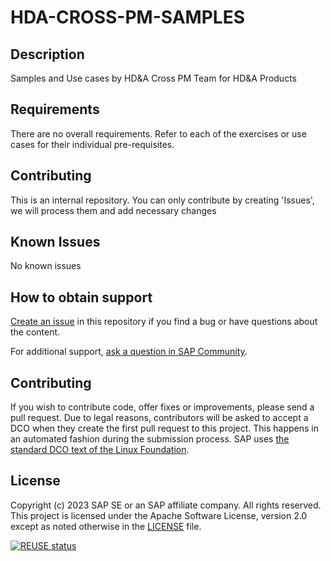<!--
SPDX-FileCopyrightText: 2017 Free Software Foundation Europe e.V. <https://fsfe.org>

SPDX-License-Identifier: CC-BY-SA-4.0
-->

# HDA-CROSS-PM-SAMPLES

## Description
Samples and Use cases by HD&A Cross PM Team for HD&A Products

## Requirements
There are no overall requirements. Refer to each of the exercises or use cases for their individual pre-requisites.

## Contributing
This is an internal repository. You can only contribute by creating 'Issues', we will process them and add necessary changes

## Known Issues
No known issues

## How to obtain support
[Create an issue](https://github.com/SAP-samples/<repository-name>/issues) in this repository if you find a bug or have questions about the content.
 
For additional support, [ask a question in SAP Community](https://answers.sap.com/questions/ask.html).

## Contributing
If you wish to contribute code, offer fixes or improvements, please send a pull request. Due to legal reasons, contributors will be asked to accept a DCO when they create the first pull request to this project. This happens in an automated fashion during the submission process. SAP uses [the standard DCO text of the Linux Foundation](https://developercertificate.org/).

## License
Copyright (c) 2023 SAP SE or an SAP affiliate company. All rights reserved. This project is licensed under the Apache Software License, version 2.0 except as noted otherwise in the [LICENSE](LICENSE) file.

[![REUSE status](https://api.reuse.software/badge/github.com/sap-samples/hda-cross-pm-samples)](https://api.reuse.software/info/github.com/sap-samples/hda-cross-pm-samples)
